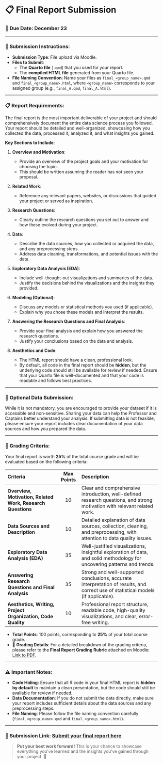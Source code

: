 # 📋 Final Report Submission

### 📅 **Due Date:** December 23

---

### 📄 **Submission Instructions**:

- **Submission Type**: File upload via Moodle.
- **Files to Submit**:
  - The **Quarto file** (`.qmd`) that you used for your report.
  - The **compiled HTML file** generated from your Quarto file.
- **File Naming Convention**: Name your files as `final_<group_name>.qmd` and `final_<group_name>.html`, where `<group_name>` corresponds to your assigned group (e.g., `final_A.qmd`, `final_A.html`).

---

### 📋 **Report Requirements**:

The final report is the most important deliverable of your project and should comprehensively document the entire data science process you followed. Your report should be detailed and well-organized, showcasing how you collected the data, processed it, analyzed it, and what insights you gained. 

**Key Sections to Include**:

1. **Overview and Motivation**:
   - Provide an overview of the project goals and your motivation for choosing the topic.
   - This should be written assuming the reader has not seen your proposal.

2. **Related Work**:
   - Reference any relevant papers, websites, or discussions that guided your project or served as inspiration.

3. **Research Questions**:
   - Clearly outline the research questions you set out to answer and how these evolved during your project.

4. **Data**:
   - Describe the data sources, how you collected or acquired the data, and any preprocessing steps.
   - Address data cleaning, transformations, and potential issues with the data.

5. **Exploratory Data Analysis (EDA)**:
   - Include well-thought-out visualizations and summaries of the data.
   - Justify the decisions behind the visualizations and the insights they provided.

6. **Modeling (Optional)**:
   - Discuss any models or statistical methods you used (if applicable).
   - Explain why you chose these models and interpret the results.

7. **Answering the Research Questions and Final Analysis**:
   - Provide your final analysis and explain how you answered the research questions.
   - Justify your conclusions based on the data and analysis.

8. **Aesthetics and Code**:
   - The HTML report should have a clean, professional look. 
   - By default, all code in the final report should be **hidden**, but the underlying code should still be available for review if needed. Ensure that your Quarto file is well-documented and that your code is readable and follows best practices.

---

### 📂 **Optional Data Submission**:

While it is not mandatory, you are encouraged to provide your dataset if it is accessible and non-sensitive. Sharing your data can help the Professor and Captains better understand your analysis. If submitting data is not feasible, please ensure your report includes clear documentation of your data sources and how you prepared the data.

---

### 📝 **Grading Criteria**:

Your final report is worth **25%** of the total course grade and will be evaluated based on the following criteria:

| **Criteria**                                            | **Max Points** | **Description**                                                                                           |
| :------------------------------------------------------ | :------------: | :-------------------------------------------------------------------------------------------------------- |
| **Overview, Motivation, Related Work, Research Questions** |      10        | Clear and comprehensive introduction, well-defined research questions, and strong motivation with relevant related work. |
| **Data Sources and Description**                        |      10        | Detailed explanation of data sources, collection, cleaning, and preprocessing, with attention to data quality issues.      |
| **Exploratory Data Analysis (EDA)**                     |      35        | Well-justified visualizations, insightful exploration of data, and solid methodology for uncovering patterns and trends.   |
| **Answering Research Questions and Final Analysis**      |      35        | Strong and well-supported conclusions, accurate interpretation of results, and correct use of statistical models (if applicable). |
| **Aesthetics, Writing, Project Organization, Code Quality** |      10        | Professional report structure, readable code, high-quality visualizations, and clear, error-free writing.                 |

- **Total Points**: 100 points, corresponding to **25%** of your total course grade.
- 🔗 **Grading Details**: For a detailed breakdown of the grading criteria, please refer to the **Final Report Grading Rubric** attached on Moodle: [Link to PDF](#).

---

### ⚠️ **Important Notes**:

- **Code Hiding**: Ensure that all R code in your final HTML report is **hidden by default** to maintain a clean presentation, but the code should still be available for review if needed.
- **Data Documentation**: If you do not submit the data directly, make sure your report includes sufficient details about the data sources and any preprocessing steps.
- **File Naming**: Please follow the file naming convention carefully (`final_<group_name>.qmd` and `final_<group_name>.html`).

---

### 🔗 **Submission Link**: [Submit your final report here](#)

> **Put your best work forward!** This is your chance to showcase everything you've learned and the insights you’ve gained through your project. 🚀
